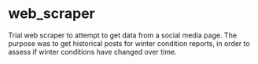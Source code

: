 # web_scraper

Trial web scraper to attempt to get data from a social media page. The purpose was to get historical posts for winter condition reports, in order to assess if winter conditions have changed over time. 